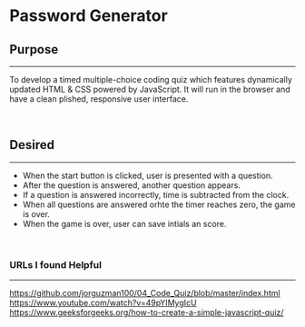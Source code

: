 # Password Generator

## Purpose
***
To develop a timed multiple-choice coding quiz which features dynamically updated HTML & CSS powered by JavaScript. It will run in the browser and have a clean plished, responsive user interface.


&nbsp;


## Desired
***
- When the start button is clicked, user is presented with a question.
- After the question is answered, another question appears.
- If a question is answered incorrectly, time is subtracted from the clock.
- When all questions are answered orhte the timer reaches zero, the game is over.
- When the game is over, user can save intials an score.


&nbsp;


### URLs I found Helpful
***
https://github.com/jorguzman100/04_Code_Quiz/blob/master/index.html
https://www.youtube.com/watch?v=49pYIMygIcU
https://www.geeksforgeeks.org/how-to-create-a-simple-javascript-quiz/

&nbsp;
